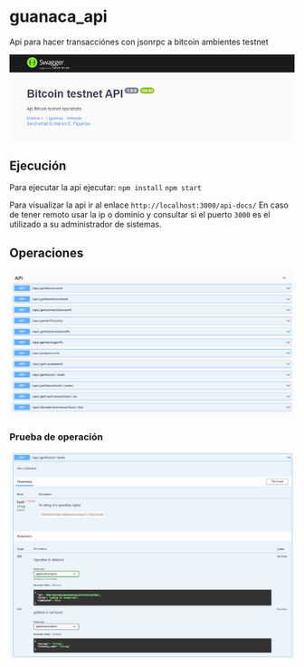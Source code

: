 # guanaca_api
Api para hacer transacciónes con jsonrpc a bitcoin ambientes testnet

![Alt text](https://github.com/marlon-figueroa/guanaca_api/blob/master/imagenes/Banner.png?raw=true "Title")

## Ejecución
Para ejecutar la api ejecutar:
`npm install`
`npm start`

Para visualizar la api ir al enlace `http://localhost:3000/api-docs/`
En caso de tener remoto usar la ip o dominio y consultar si el puerto `3000` es el utilizado a su administrador de sistemas.

## Operaciones
![Alt text](https://github.com/marlon-figueroa/guanaca_api/blob/master/imagenes/Operaciones.png?raw=true "Title")

### Prueba de operación
![Alt text](https://github.com/marlon-figueroa/guanaca_api/blob/master/imagenes/ConsultaTxn.png?raw=true "Title")